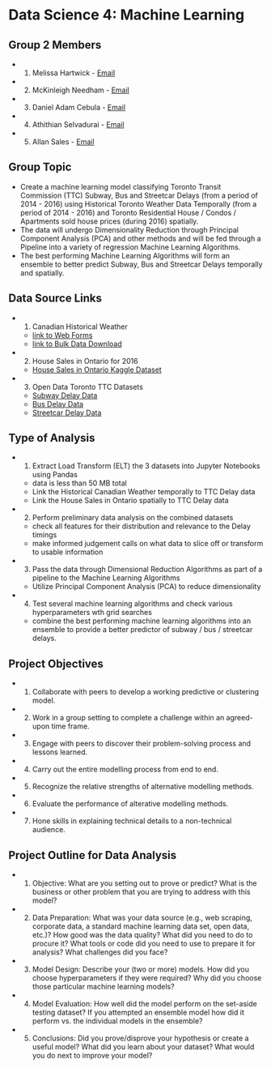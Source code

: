 # Data Science 4:  Machine Learning

## Group 2 Members

- 1. Melissa Hartwick - [Email](mailto:mhartwic@uwaterloo.ca)
- 2. McKinleigh Needham - [Email](mailto:mjneedha@uwaterloo.ca)
- 3. Daniel Adam Cebula - [Email](mailto:dacebula@uwaterloo.ca)
- 4. Athithian Selvadurai - [Email](mailto:a6selvad@uwaterloo.ca)
- 5. Allan Sales - [Email](mailto:asales@uwaterloo.ca)

## Group Topic

- Create a machine learning model classifying Toronto Transit Commission (TTC) Subway, Bus and Streetcar Delays (from a period of 2014 - 2016) using Historical Toronto Weather Data Temporally (from a period of 2014 - 2016) and Toronto Residential House / Condos / Apartments sold house prices (during 2016) spatially.
- The data will undergo Dimensionality Reduction through Principal Component Analysis (PCA) and other methods and will be fed through a Pipeline into a variety of regression Machine Learning Algorithms.
- The best performing Machine Learning Algorithms will form an ensemble to better predict Subway, Bus and Streetcar Delays temporally and spatially.

## Data Source Links

- 1. Canadian Historical Weather
    - [link to Web Forms](https://climate.weather.gc.ca/historical_data/search_historic_data_e.html)
    - [link to Bulk Data Download](https://drive.google.com/drive/folders/1WJCDEU34c60IfOnG4rv5EPZ4IhhW9vZH)
- 2. House Sales in Ontario for 2016
    - [House Sales in Ontario Kaggle Dataset](https://www.kaggle.com/mnabaee/ontarioproperties)
- 3. Open Data Toronto TTC Datasets
    - [Subway Delay Data](https://open.toronto.ca/dataset/ttc-subway-delay-data/)
    - [Bus Delay Data](https://open.toronto.ca/dataset/ttc-bus-delay-data/)
    - [Streetcar Delay Data](https://open.toronto.ca/dataset/ttc-streetcar-delay-data/)

## Type of Analysis

- 1. Extract Load Transform (ELT) the 3 datasets into Jupyter Notebooks using Pandas
    - data is less than 50 MB total
    - Link the Historical Canadian Weather temporally to TTC Delay data
    - Link the House Sales in Ontario spatially to TTC Delay data
- 2. Perform preliminary data analysis on the combined datasets
    - check all features for their distribution and relevance to the Delay timings
    - make informed judgement calls on what data to slice off or transform to usable information
- 3. Pass the data through Dimensional Reduction Algorithms as part of a pipeline to the Machine Learning Algorithms
    - Utilize Principal Component Analysis (PCA) to reduce dimensionality
- 4. Test several machine learning algorithms and check various hyperparameters wth grid searches
    - combine the best performing machine learning algorithms into an ensemble to provide a better predictor of subway / bus / streetcar delays.

## Project Objectives

- 1. Collaborate with peers to develop a working predictive or clustering model.
- 2. Work in a group setting to complete a challenge within an agreed-upon time frame.
- 3. Engage with peers to discover their problem-solving process and lessons learned.
- 4. Carry out the entire modelling process from end to end.
- 5. Recognize the relative strengths of alternative modelling methods.
- 6. Evaluate the performance of alterative modelling methods.
- 7. Hone skills in explaining technical details to a non-technical audience.

## Project Outline for Data Analysis

- 1. Objective: What are you setting out to prove or predict? What is the business or other problem that you are trying to address with this model?
- 2. Data Preparation: What was your data source (e.g., web scraping, corporate data, a standard machine learning data set, open data, etc.)? How good was the data quality? What did you need to do to procure it? What tools or code did you need to use to prepare it for analysis? What challenges did you face?
- 3. Model Design: Describe your (two or more) models. How did you choose hyperparameters if they were required? Why did you choose those particular machine learning models?
- 4. Model Evaluation: How well did the model perform on the set-aside testing dataset? If you attempted an ensemble model how did it perform vs. the individual models in the ensemble?
- 5. Conclusions: Did you prove/disprove your hypothesis or create a useful model? What did you learn about your dataset? What would you do next to improve your model?